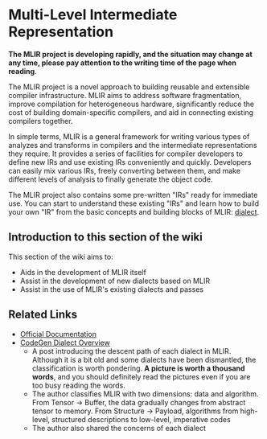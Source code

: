 # Multi-Level Intermediate Representation

**The MLIR project is developing rapidly, and the situation may change at any time, please pay attention to the writing time of the page when reading**.

The MLIR project is a novel approach to building reusable and extensible compiler infrastructure. MLIR aims to address software fragmentation, improve compilation for heterogeneous hardware, significantly reduce the cost of building domain-specific compilers, and aid in connecting existing compilers together.

In simple terms, MLIR is a general framework for writing various types of analyzes and transforms in compilers and the intermediate representations they require. It provides a series of facilities for compiler developers to define new IRs and use existing IRs conveniently and quickly. Developers can easily mix various IRs, freely converting between them, and make different levels of analysis to finally generate the object code.

The MLIR project also contains some pre-written "IRs" ready for immediate use. You can start to understand these existing "IRs" and learn how to build your own "IR" from the basic concepts and building blocks of MLIR: [dialect](basic/dialect.md).

## Introduction to this section of the wiki

This section of the wiki aims to:

- Aids in the development of MLIR itself
- Assist in the development of new dialects based on MLIR
- Assist in the use of MLIR's existing dialects and passes

## Related Links

- [Official Documentation](https://mlir.llvm.org/docs/)
- [CodeGen Dialect Overview](https://discourse.llvm.org/t/codegen-dialect-overview/2723)
    - A post introducing the descent path of each dialect in MLIR. Although it is a bit old and some dialects have been dismantled, the classification is worth pondering. **A picture is worth a thousand words**, and you should definitely read the pictures even if you are too busy reading the words.
    - The author classifies MLIR with two dimensions: data and algorithm. From Tensor -> Buffer, the data gradually changes from abstract tensor to memory. From Structure -> Payload, algorithms from high-level, structured descriptions to low-level, imperative codes
    - The author also shared the concerns of each dialect
